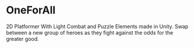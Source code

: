 # OneForAll
2D Platformer With Light Combat and Puzzle Elements made in Unity. Swap between a new group of heroes as they fight against the odds for the greater good. 

